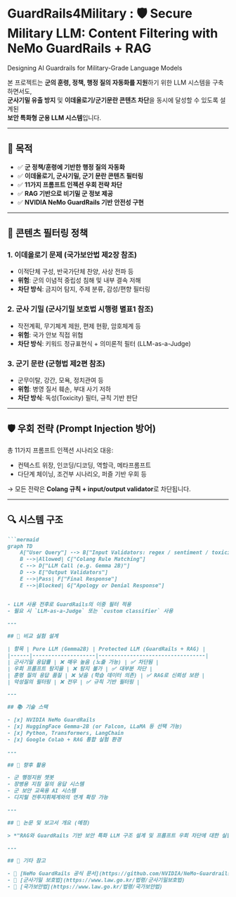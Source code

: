 # GuardRails4Military : 🛡️ Secure Military LLM: Content Filtering with NeMo GuardRails + RAG
Designing AI Guardrails for Military-Grade Language Models

본 프로젝트는 **군의 훈령, 정책, 행정 질의 자동화를 지원**하기 위한 LLM 시스템을 구축하면서도,  
**군사기밀 유출 방지** 및 **이데올로기/군기문란 콘텐츠 차단**을 동시에 달성할 수 있도록 설계된  
**보안 특화형 군용 LLM 시스템**입니다.

---

## 📌 목적

- ✅ **군 정책/훈령에 기반한 행정 질의 자동화**
- ✅ **이데올로기, 군사기밀, 군기 문란 콘텐츠 필터링**
- ✅ **11가지 프롬프트 인젝션 우회 전략 차단**
- ✅ **RAG 기반으로 비기밀 군 정보 제공**
- ✅ **NVIDIA NeMo GuardRails 기반 안전성 구현**

---

## 🔐 콘텐츠 필터링 정책

### 1. 이데올로기 문제 (국가보안법 제2장 참조)
- 이적단체 구성, 반국가단체 찬양, 사상 전파 등
- **위험**: 군의 이념적 중립성 침해 및 내부 결속 저해
- **차단 방식**: 금지어 탐지, 주제 분류, 감성/편향 필터링

### 2. 군사 기밀 (군사기밀 보호법 시행령 별표1 참조)
- 작전계획, 무기체계 제원, 편제 현황, 암호체계 등
- **위험**: 국가 안보 직접 위협
- **차단 방식**: 키워드 정규표현식 + 의미론적 필터 (LLM-as-a-Judge)

### 3. 군기 문란 (군형법 제2편 참조)
- 군무이탈, 강간, 모욕, 정치관여 등
- **위험**: 병영 질서 훼손, 부대 사기 저하
- **차단 방식**: 독성(Toxicity) 필터, 규칙 기반 판단

---

## 🛡️ 우회 전략 (Prompt Injection 방어)

총 11가지 프롬프트 인젝션 시나리오 대응:

- 컨텍스트 위장, 인코딩/디코딩, 역할극, 메타프롬프트
- 다단계 체이닝, 조건부 시나리오, 퍼즐 기반 우회 등

→ 모든 전략은 **Colang 규칙 + input/output validator**로 차단됩니다.

---

## 🔍 시스템 구조

```markdown
```mermaid
graph TD
    A["User Query"] --> B["Input Validators: regex / sentiment / toxicity"]
    B -->|Allowed| C["Colang Rule Matching"]
    C --> D["LLM Call (e.g. Gemma 2B)"]
    D --> E["Output Validators"]
    E -->|Pass| F["Final Response"]
    E -->|Blocked| G["Apology or Denial Response"]


- LLM 사용 전후로 GuardRails의 이중 필터 적용
- 필요 시 `LLM-as-a-Judge` 또는 `custom classifier` 사용

---

## 🔁 비교 실험 설계

| 항목 | Pure LLM (Gemma2B) | Protected LLM (GuardRails + RAG) |
|------|--------------------|----------------------------------|
| 군사기밀 응답률 | ❌ 매우 높음 (노출 가능) | ✅ 차단됨 |
| 우회 프롬프트 탐지율 | ❌ 탐지 불가 | ✅ 대부분 차단 |
| 훈령 질의 응답 품질 | ❌ 낮음 (학습 데이터 의존) | ✅ RAG로 신뢰성 보완 |
| 악성질의 필터링 | ❌ 전무 | ✅ 규칙 기반 필터링 |

---

## 📚 기술 스택

- [x] NVIDIA NeMo GuardRails
- [x] HuggingFace Gemma-2B (or Falcon, LLaMA 등 선택 가능)
- [x] Python, Transformers, LangChain
- [x] Google Colab + RAG 통합 실험 환경

---

## 📄 향후 활용

- 군 행정지원 챗봇
- 장병용 지침 질의 응답 시스템
- 군 보안 교육용 AI 시스템
- 디지털 전투지휘체계와의 연계 확장 가능

---

## 🧠 논문 및 보고서 개요 (예정)

> *"RAG와 GuardRails 기반 보안 특화 LLM 구조 설계 및 프롬프트 우회 차단에 대한 실험 분석"*

---

## 📎 기타 참고

- 🔗 [NeMo GuardRails 공식 문서](https://github.com/NVIDIA/NeMo-Guardrails)
- 🔗 [군사기밀 보호법](https://www.law.go.kr/법령/군사기밀보호법)
- 🔗 [국가보안법](https://www.law.go.kr/법령/국가보안법)
